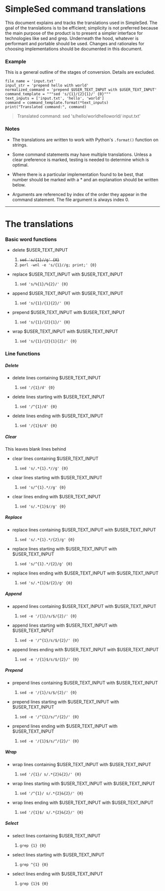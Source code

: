# SimpleSed command translations

This document explains and tracks the translations used in SimpleSed. The goal of the translations is to be efficient; simplicity is not preferred because the main purpose of the product is to present a simpler interface for technologies like sed and grep. Underneath the hood, whatever is performant and portable should be used. Changes and rationales for choosing implementations should be documented in this document.

### Example
This is a general outline of the stages of conversion. Details are excluded.
```
file_name = 'input.txt'
input_str = 'prepend hello with world'
normalized_command = 'prepend $USER_TEXT_INPUT with $USER_TEXT_INPUT'
command_template = """sed 's/{1}/{2}{1}/' {0}"""
text_inputs = ['input.txt', 'hello', 'world']
command = command_template.format(*text_inputs)
print("Translated command:", command)
```
> Translated command: sed 's/hello/worldhelloworld/ input.txt' 

### Notes

* The translations are written to work with Python's `.format()` function on strings.

* Some command statements may have multiple translations. Unless a clear preference is marked, testing is needed to determine which is optimal.

* Where there is a particular implementation found to be best, that number should be marked with a * and an explanation should be written below.

* Arguments are referenced by index of the order they appear in the command statement. The file argument is always index 0.


***
# The translations

### Basic word functions

* delete $USER_TEXT_INPUT
  1. ~~`sed 's/{1}//g' {0}`~~
  2. `perl -wnl -e 's/{1}//g; print;' {0}`

* replace $USER_TEXT_INPUT with $USER_TEXT_INPUT
  1. `sed 's/%{1}/%{2}/' {0}`

* append $USER_TEXT_INPUT with $USER_TEXT_INPUT
  1. `sed 's/{1}/{1}{2}/' {0}`

* prepend $USER_TEXT_INPUT with $USER_TEXT_INPUT
  1. `sed 's/{1}/{2}{1}/' {0}`

* wrap $USER_TEXT_INPUT with $USER_TEXT_INPUT
  1. `sed 's/{1}/{2}{1}{2}/' {0}`

### Line functions

##### Delete

* delete lines containing $USER_TEXT_INPUT
  1. `sed '/{1}/d' {0}`

* delete lines starting with $USER_TEXT_INPUT
  1. `sed '/^{1}/d' {0}`

* delete lines ending with $USER_TEXT_INPUT
  1. `sed '/{1}$/d' {0}`

##### Clear
This leaves blank lines behind

* clear lines containing $USER_TEXT_INPUT
  1. `sed 's/.*{1}.*//g' {0}`

* clear lines starting with $USER_TEXT_INPUT
  1. `sed 's/^{1}.*//g' {0}`

* clear lines ending with $USER_TEXT_INPUT
  1. `sed 's/.*{1}$//g' {0}`


##### Replace

* replace lines containing $USER_TEXT_INPUT with $USER_TEXT_INPUT
  1. `sed 's/.*{1}.*/{2}/g' {0}`


* replace lines starting with $USER_TEXT_INPUT with $USER_TEXT_INPUT
  1. `sed 's/^{1}.*/{2}/g' {0}`

* replace lines ending with $USER_TEXT_INPUT with $USER_TEXT_INPUT
  1. `sed 's/.*{1}$/{2}/g' {0}`


##### Append

* append lines containing $USER_TEXT_INPUT with $USER_TEXT_INPUT
  1. `sed -e '/{1}/s/$/{2}/' {0}`

* append lines starting with $USER_TEXT_INPUT with $USER_TEXT_INPUT
  1. `sed -e '/^{1}/s/$/{2}/' {0}`

* append lines ending with $USER_TEXT_INPUT with $USER_TEXT_INPUT
  1. `sed -e '/{1}$/s/$/{2}/' {0}`


##### Prepend

* prepend lines containing $USER_TEXT_INPUT with $USER_TEXT_INPUT
  1. `sed -e '/{1}/s/$/{2}/' {0}`

* prepend lines starting with $USER_TEXT_INPUT with $USER_TEXT_INPUT
  1. `sed -e '/^{1}/s/^/{2}/' {0}`

* prepend lines ending with $USER_TEXT_INPUT with $USER_TEXT_INPUT
  1. `sed -e '/{1}$/s/^/{2}/' {0}`


##### Wrap

* wrap lines containing $USER_TEXT_INPUT with $USER_TEXT_INPUT
  1. `sed '/{1}/ s/.*{2}&{2}/' {0}`

* wrap lines starting with $USER_TEXT_INPUT with $USER_TEXT_INPUT
  1. `sed '/^{1}/ s/.*{2}&{2}/' {0}`

* wrap lines ending with $USER_TEXT_INPUT with $USER_TEXT_INPUT
  1. `sed '/{1}$/ s/.*{2}&{2}/' {0}`


##### Select

* select lines containing $USER_TEXT_INPUT
  1. `grep {1} {0}`

* select lines starting with $USER_TEXT_INPUT
  1. `grep ^{1} {0}`

* select lines ending with $USER_TEXT_INPUT
  1. `grep {1}$ {0}`